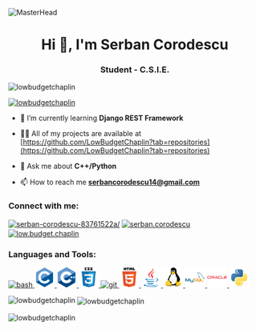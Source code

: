 ![MasterHead](https://hack.codingblocks.com/_nuxt/img/maingif.1646021.gif)
<h1 align="center">Hi 👋, I'm Serban Corodescu</h1>
<h3 align="center">Student - C.S.I.E.</h3>

<p align="left"> <img src="https://komarev.com/ghpvc/?username=lowbudgetchaplin&label=Profile%20views&color=0e75b6&style=flat" alt="lowbudgetchaplin" /> </p>

<p align="left"> <a href="https://github.com/ryo-ma/github-profile-trophy"><img src="https://github-profile-trophy.vercel.app/?username=lowbudgetchaplin" alt="lowbudgetchaplin" /></a> </p>

- 🌱 I’m currently learning **Django REST Framework**

- 👨‍💻 All of my projects are available at [https://github.com/LowBudgetChaplin?tab=repositories](https://github.com/LowBudgetChaplin?tab=repositories)

- 💬 Ask me about **C++/Python**

- 📫 How to reach me **serbancorodescu14@gmail.com**

<h3 align="left">Connect with me:</h3>
<p align="left">
<a href="https://linkedin.com/in/serban-corodescu-83761522a/" target="blank"><img align="center" src="https://raw.githubusercontent.com/rahuldkjain/github-profile-readme-generator/master/src/images/icons/Social/linked-in-alt.svg" alt="serban-corodescu-83761522a/" height="30" width="40" /></a>
<a href="https://fb.com/serban.corodescu" target="blank"><img align="center" src="https://raw.githubusercontent.com/rahuldkjain/github-profile-readme-generator/master/src/images/icons/Social/facebook.svg" alt="serban.corodescu" height="30" width="40" /></a>
<a href="https://instagram.com/low.budget.chaplin" target="blank"><img align="center" src="https://raw.githubusercontent.com/rahuldkjain/github-profile-readme-generator/master/src/images/icons/Social/instagram.svg" alt="low.budget.chaplin" height="30" width="40" /></a>
</p>

<h3 align="left">Languages and Tools:</h3>
<p align="left"> <a href="https://www.gnu.org/software/bash/" target="_blank" rel="noreferrer"> <img src="https://www.vectorlogo.zone/logos/gnu_bash/gnu_bash-icon.svg" alt="bash" width="40" height="40"/> </a> <a href="https://www.cprogramming.com/" target="_blank" rel="noreferrer"> <img src="https://raw.githubusercontent.com/devicons/devicon/master/icons/c/c-original.svg" alt="c" width="40" height="40"/> </a> <a href="https://www.w3schools.com/cpp/" target="_blank" rel="noreferrer"> <img src="https://raw.githubusercontent.com/devicons/devicon/master/icons/cplusplus/cplusplus-original.svg" alt="cplusplus" width="40" height="40"/> </a> <a href="https://www.w3schools.com/css/" target="_blank" rel="noreferrer"> <img src="https://raw.githubusercontent.com/devicons/devicon/master/icons/css3/css3-original-wordmark.svg" alt="css3" width="40" height="40"/> </a> <a href="https://git-scm.com/" target="_blank" rel="noreferrer"> <img src="https://www.vectorlogo.zone/logos/git-scm/git-scm-icon.svg" alt="git" width="40" height="40"/> </a> <a href="https://www.w3.org/html/" target="_blank" rel="noreferrer"> <img src="https://raw.githubusercontent.com/devicons/devicon/master/icons/html5/html5-original-wordmark.svg" alt="html5" width="40" height="40"/> </a> <a href="https://www.java.com" target="_blank" rel="noreferrer"> <img src="https://raw.githubusercontent.com/devicons/devicon/master/icons/java/java-original.svg" alt="java" width="40" height="40"/> </a> <a href="https://www.linux.org/" target="_blank" rel="noreferrer"> <img src="https://raw.githubusercontent.com/devicons/devicon/master/icons/linux/linux-original.svg" alt="linux" width="40" height="40"/> </a> <a href="https://www.mysql.com/" target="_blank" rel="noreferrer"> <img src="https://raw.githubusercontent.com/devicons/devicon/master/icons/mysql/mysql-original-wordmark.svg" alt="mysql" width="40" height="40"/> </a> <a href="https://www.oracle.com/" target="_blank" rel="noreferrer"> <img src="https://raw.githubusercontent.com/devicons/devicon/master/icons/oracle/oracle-original.svg" alt="oracle" width="40" height="40"/> </a> <a href="https://www.python.org" target="_blank" rel="noreferrer"> <img src="https://raw.githubusercontent.com/devicons/devicon/master/icons/python/python-original.svg" alt="python" width="40" height="40"/> </a> </p>


<p><img align="left" src="https://github-readme-stats.vercel.app/api/top-langs?username=lowbudgetchaplin&show_icons=true&locale=en&layout=compact" alt="lowbudgetchaplin" /></p>

<p>&nbsp;<img align="center" src="https://github-readme-stats.vercel.app/api?username=lowbudgetchaplin&show_icons=true&locale=en" alt="lowbudgetchaplin" /></p>

<p><img align="center" src="https://github-readme-streak-stats.herokuapp.com/?user=lowbudgetchaplin&" alt="lowbudgetchaplin" /></p>
